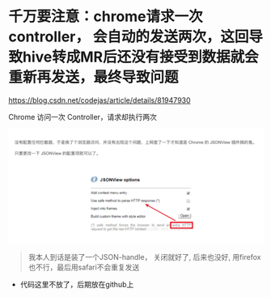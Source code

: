 # 千万要注意：chrome请求一次controller， 会自动的发送两次，这回导致hive转成MR后还没有接受到数据就会重新再发送，最终导致问题

https://blog.csdn.net/codejas/article/details/81947930

Chrome 访问一次 Controller，请求却执行两次

![IMAGE](../resources/421BED86FF5A033C51A5008345B8046C.jpg)

> 我本人到话是装了一个JSON-handle， 关闭就好了, 后来也没好, 用firefox也不行，最后用safari不会重复发送

* 代码这里不放了，后期放在github上